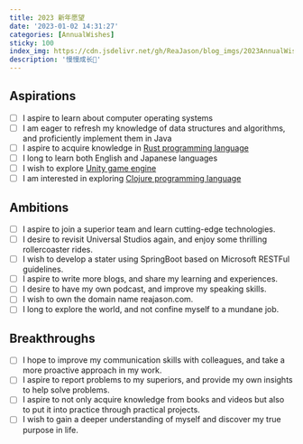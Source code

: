 ```yaml
---
title: 2023 新年愿望
date: '2023-01-02 14:31:27'
categories: [AnnualWishes]
sticky: 100
index_img: https://cdn.jsdelivr.net/gh/ReaJason/blog_imgs/2023AnnualWishes_index_img.png
description: '慢慢成长🌟'
---
```


## Aspirations

- [ ] I aspire to learn about computer operating systems
- [ ] I am eager to refresh my knowledge of data structures and algorithms, and proficiently implement them in Java
- [ ] I aspire to acquire knowledge in [Rust programming language ](https://www.rust-lang.org/)
- [ ] I long to learn both English and Japanese languages
- [ ] I wish to explore [Unity game engine ](https://unity.com/)
- [ ] I am interested in exploring [Clojure programming language](https://clojure.org/)

## Ambitions

- [ ] I aspire to join a superior team and learn cutting-edge technologies.
- [ ]  I desire to revisit Universal Studios again, and enjoy some thrilling rollercoaster rides.
- [ ] I wish to develop a stater using SpringBoot based on Microsoft RESTFul guidelines.
- [ ] I aspire to write more blogs, and share my learning and experiences.
- [ ] I desire to have my own podcast, and improve my speaking skills.
- [ ] I wish to own the domain name reajason.com.
- [ ] I long to explore the world, and not confine myself to a mundane job.

## Breakthroughs

- [ ] I hope to improve my communication skills with colleagues, and take a more proactive approach in my work.
- [ ] I aspire to report problems to my superiors, and provide my own insights to help solve problems.
- [ ] I aspire to not only acquire knowledge from books and videos but also to put it into practice through practical projects.
- [ ] I wish to gain a deeper understanding of myself and discover my true purpose in life.

